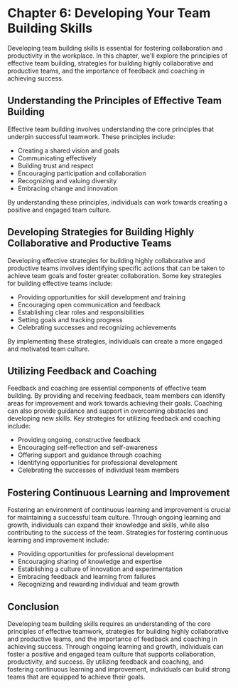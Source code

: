 Chapter 6: Developing Your Team Building Skills
===============================================

Developing team building skills is essential for fostering collaboration and productivity in the workplace. In this chapter, we'll explore the principles of effective team building, strategies for building highly collaborative and productive teams, and the importance of feedback and coaching in achieving success.

Understanding the Principles of Effective Team Building
-------------------------------------------------------

Effective team building involves understanding the core principles that underpin successful teamwork. These principles include:

* Creating a shared vision and goals
* Communicating effectively
* Building trust and respect
* Encouraging participation and collaboration
* Recognizing and valuing diversity
* Embracing change and innovation

By understanding these principles, individuals can work towards creating a positive and engaged team culture.

Developing Strategies for Building Highly Collaborative and Productive Teams
----------------------------------------------------------------------------

Developing effective strategies for building highly collaborative and productive teams involves identifying specific actions that can be taken to achieve team goals and foster greater collaboration. Some key strategies for building effective teams include:

* Providing opportunities for skill development and training
* Encouraging open communication and feedback
* Establishing clear roles and responsibilities
* Setting goals and tracking progress
* Celebrating successes and recognizing achievements

By implementing these strategies, individuals can create a more engaged and motivated team culture.

Utilizing Feedback and Coaching
-------------------------------

Feedback and coaching are essential components of effective team building. By providing and receiving feedback, team members can identify areas for improvement and work towards achieving their goals. Coaching can also provide guidance and support in overcoming obstacles and developing new skills. Key strategies for utilizing feedback and coaching include:

* Providing ongoing, constructive feedback
* Encouraging self-reflection and self-awareness
* Offering support and guidance through coaching
* Identifying opportunities for professional development
* Celebrating the successes of individual team members

Fostering Continuous Learning and Improvement
---------------------------------------------

Fostering an environment of continuous learning and improvement is crucial for maintaining a successful team culture. Through ongoing learning and growth, individuals can expand their knowledge and skills, while also contributing to the success of the team. Strategies for fostering continuous learning and improvement include:

* Providing opportunities for professional development
* Encouraging sharing of knowledge and expertise
* Establishing a culture of innovation and experimentation
* Embracing feedback and learning from failures
* Recognizing and rewarding individual and team growth

Conclusion
----------

Developing team building skills requires an understanding of the core principles of effective teamwork, strategies for building highly collaborative and productive teams, and the importance of feedback and coaching in achieving success. Through ongoing learning and growth, individuals can foster a positive and engaged team culture that supports collaboration, productivity, and success. By utilizing feedback and coaching, and fostering continuous learning and improvement, individuals can build strong teams that are equipped to achieve their goals.

